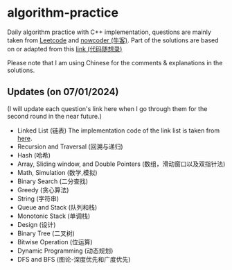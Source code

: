 # algorithm-practice

Daily algorithm practice with C++ implementation, questions are mainly taken from [Leetcode](https://leetcode.cn/) and [nowcoder (牛客)](https://www.nowcoder.com/exam/oj?page=1&tab=%E7%AE%97%E6%B3%95%E7%AF%87&topicId=295). 
Part of the solutions are based on or adapted from this [link (代码随想录)](https://programmercarl.com/) 

Please note that I am using Chinese for the comments & explanations in the solutions.

## Updates (on 07/01/2024) 

(I will update each question's link here when I go through them for the second round in the near future.)
- Linked List (链表) The implementation code of the link list is taken from [here](https://blog.csdn.net/ccblogger/article/details/81176338).
- Recursion and Traversal (回溯与递归)
- Hash (哈希)
- Array, Sliding window, and Double Pointers (数组，滑动窗口以及双指针法)
- Math, Simulation (数学,模拟)
- Binary Search (二分查找)
- Greedy (贪心算法)
- String (字符串)
- Queue and Stack (队列和栈)
- Monotonic Stack (单调栈)
- Design (设计)
- Binary Tree (二叉树)
- Bitwise Operation (位运算)
- Dynamic Programming (动态规划)
- DFS and BFS (图论-深度优先和广度优先)
